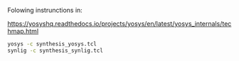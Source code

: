 Folowing instrunctions in:

https://yosyshq.readthedocs.io/projects/yosys/en/latest/yosys_internals/techmap.html

```sh
yosys -c synthesis_yosys.tcl
synlig -c synthesis_synlig.tcl
```